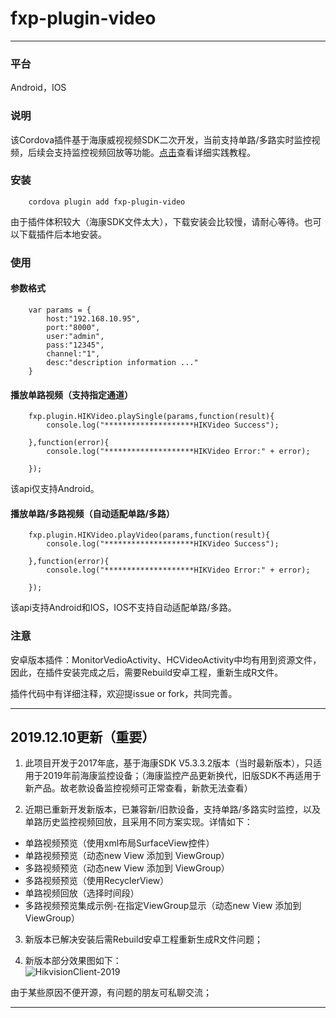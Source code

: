 # fxp-plugin-video
*****

### 平台
Android，IOS

### 说明
该Cordova插件基于海康威视视频SDK二次开发，当前支持单路/多路实时监控视频，后续会支持监控视频回放等功能。[点击](http://blog.csdn.net/fxp850899969/article/details/79165941 "海康摄像头监控视频播放详解")查看详细实践教程。

### 安装
```
    cordova plugin add fxp-plugin-video
```
由于插件体积较大（海康SDK文件太大），下载安装会比较慢，请耐心等待。也可以下载插件后本地安装。


### 使用
#### 参数格式
```
    var params = {
        host:"192.168.10.95",
        port:"8000",
        user:"admin",
        pass:"12345",
        channel:"1",
        desc:"description information ..."
    }
```

#### 播放单路视频（支持指定通道）
```
    fxp.plugin.HIKVideo.playSingle(params,function(result){
        console.log("********************HIKVideo Success");

    },function(error){
        console.log("********************HIKVideo Error:" + error);

    });
```
该api仅支持Android。

#### 播放单路/多路视频（自动适配单路/多路）
```
    fxp.plugin.HIKVideo.playVideo(params,function(result){
        console.log("********************HIKVideo Success");

    },function(error){
        console.log("********************HIKVideo Error:" + error);

    });
```
该api支持Android和IOS，IOS不支持自动适配单路/多路。


### 注意
安卓版本插件：MonitorVedioActivity、HCVideoActivity中均有用到资源文件，因此，在插件安装完成之后，需要Rebuild安卓工程，重新生成R文件。


插件代码中有详细注释，欢迎提issue or fork，共同完善。


****
## 2019.12.10更新（重要）
1. 此项目开发于2017年底，基于海康SDK V5.3.3.2版本（当时最新版本），只适用于2019年前海康监控设备；（海康监控产品更新换代，旧版SDK不再适用于新产品。故老款设备监控视频可正常查看，新款无法查看）

2. 近期已重新开发新版本，已兼容新/旧款设备，支持单路/多路实时监控，以及单路历史监控视频回放，且采用不同方案实现。详情如下：
* 单路视频预览（使用xml布局SurfaceView控件）
* 单路视频预览（动态new View 添加到 ViewGroup）
* 多路视频预览（动态new View 添加到 ViewGroup）
* 多路视频预览（使用RecyclerView）
* 单路视频回放（选择时间段）
* 多路视频预览集成示例-在指定ViewGroup显示（动态new View 添加到 ViewGroup）

3. 新版本已解决安装后需Rebuild安卓工程重新生成R文件问题；

4. 新版本部分效果图如下：  
![HikvisionClient-2019](https://github.com/fangxiaopeng/fxp-plugin-video/blob/master/HikvisionClient-2019.gif "HikvisionClient-2019")  


由于某些原因不便开源，有问题的朋友可私聊交流；

****
